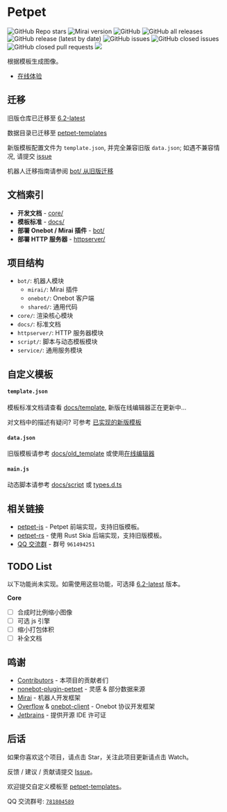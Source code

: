 # Petpet

![GitHub Repo stars](https://img.shields.io/github/stars/dituon/petpet)
![Mirai version](https://img.shields.io/badge/Mirai-2.16.0-ff69b4)
![GitHub](https://img.shields.io/github/license/dituon/petpet)
![GitHub all releases](https://img.shields.io/github/downloads/dituon/petpet/total)
![GitHub release (latest by date)](https://img.shields.io/github/v/release/dituon/petpet)
![GitHub issues](https://img.shields.io/github/issues/dituon/petpet)
![GitHub closed issues](https://img.shields.io/github/issues-closed/dituon/petpet)
![GitHub closed pull requests](https://img.shields.io/github/issues-pr-closed/dituon/petpet)
[![](https://jitpack.io/v/Dituon/petpet.svg)](https://jitpack.io/#Dituon/petpet)

根据模板生成图像。

- [在线体验](https://petpet.d2n.moe)

## 迁移

旧版仓库已迁移至 [6.2-latest](https://github.com/Dituon/petpet/tree/6.2-latest)

数据目录已迁移至 [petpet-templates](https://github.com/Dituon/petpet-templates)

新版模板配置文件为 `template.json`, 并完全兼容旧版 `data.json`; 如遇不兼容情况, 请提交 [issue](https://github.com/Dituon/petpet/issues)

机器人迁移指南请参阅 [bot/ 从旧版迁移](bot/README.md#从旧版迁移)

## 文档索引

- **开发文档** - [core/](core/README.md)
- **模板标准** - [docs/](docs/index.md)
- **部署 Onebot / Mirai 插件** - [bot/](bot/README.md)
- **部署 HTTP 服务器** - [httpserver/](httpserver/README.md)

## 项目结构

- `bot/`: 机器人模块
  - `mirai/`: Mirai 插件
  - `onebot/`: Onebot 客户端
  - `shared/`: 通用代码
- `core/`: 渲染核心模块
- `docs/`: 标准文档
- `httpserver/`: HTTP 服务器模块
- `script/`: 脚本与动态模板模块
- `service/`: 通用服务模块

## 自定义模板

#### `template.json`

模板标准文档请查看 [docs/template](docs/template/index.md), 新版在线编辑器正在更新中...

对文档中的描述有疑问? 可参考 [已实现的新版模板](https://github.com/search?q=repo%3ADituon%2Fpetpet-templates+path%3Atemplate.json)

#### `data.json`

旧版模板请参考 [docs/old_template](docs/old_tmplate/index.md) 或使用[在线编辑器](https://d2n.moe/petpet-js/editor)

#### `main.js`

动态脚本请参考 [docs/script](docs/script/index.md) 或 [types.d.ts](https://github.com/dituon/petpet/service/src/test/resources/test-templates/script-test/types.d.ts)

## 相关链接

- [petpet-js](https://github.com/Dituon/petpet-js) - Petpet 前端实现，支持旧版模板。
- [petpet-rs](https://github.com/Dituon/petpet-rs) - 使用 Rust Skia 后端实现，支持旧版模板。
- [QQ 交流群](https://qm.qq.com/q/ikRbuuGWRi) - 群号 `961494251`

## TODO List

以下功能尚未实现。如需使用这些功能，可选择 [6.2-latest](https://github.com/Dituon/petpet/tree/6.2-latest) 版本。

**Core**

- [ ] 合成时比例缩小图像
- [ ] 可选 js 引擎
- [ ] 缩小打包体积
- [ ] 补全文档

## 鸣谢

- [Contributors](https://github.com/Dituon/petpet/graphs/contributors) - 本项目的贡献者们
- [nonebot-plugin-petpet](https://github.com/noneplugin/nonebot-plugin-petpet) - 灵感 & 部分数据来源
- [Mirai](https://github.com/mamoe/mirai) - 机器人开发框架
- [Overflow](https://github.com/MrXiaoM/Overflow) & [onebot-client](https://github.com/cnlimiter/onebot-client) - Onebot 协议开发框架
- [Jetbrains](https://www.jetbrains.com/) - 提供开源 IDE 许可证

## 后话

如果你喜欢这个项目，请点击 Star，关注此项目更新请点击 Watch。

反馈 / 建议 / 贡献请提交 [Issue](https://github.com/Dituon/petpet/issues)。

欢迎提交自定义模板至 [petpet-templates](https://github.com/Dituon/petpet-templates)。

QQ 交流群号: [`781804589`](https://qm.qq.com/q/SDSzp6qyyc)
